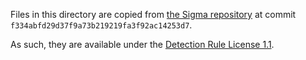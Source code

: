 Files in this directory are copied from
[the Sigma repository](https://github.com/SigmaHQ/sigma/tree/f334abfd29d37f9a73b219219fa3f92ac14253d7)
at commit `f334abfd29d37f9a73b219219fa3f92ac14253d7`.

As such, they are available under the
[Detection Rule License 1.1](https://github.com/SigmaHQ/Detection-Rule-License/tree/6ec7fbde6101d101b5b5d1fcb8f9b69fbc76c04a).
